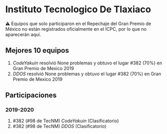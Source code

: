 # Instituto Tecnologico De Tlaxiaco

:warning: Equipos que solo participaron en el Repechaje del Gran Premio de México no están registrados oficialmente en el ICPC, por lo que no aparecerán aquí.

## Mejores 10 equipos

1. _CodeYakuin_ resolvió None problemas y obtuvo el lugar #382 (70%) en Gran Premio de Mexico 2019
1. _DDOS_ resolvió None problemas y obtuvo el lugar #382 (70%) en Gran Premio de Mexico 2019

## Participaciones

### 2019-2020

1. #382 (#98 de TecNM) _CodeYakuin_ (Clasificatorio)
1. #382 (#98 de TecNM) _DDOS_ (Clasificatorio)



